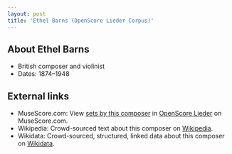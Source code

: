 ```yaml
---
layout: post
title: 'Ethel Barns (OpenScore Lieder Corpus)'
---
```


## About Ethel Barns

- British composer and violinist
- Dates: 1874–1948

## External links

- MuseScore.com: View [sets by this composer] in [OpenScore Lieder] on MuseScore.com.
- Wikipedia: Crowd-sourced text about this composer on [Wikipedia].
- Wikidata: Crowd-sourced, structured, linked data about this composer on [Wikidata].

[Wikipedia]: https://en.wikipedia.org/wiki/Ethel_Barns
[Wikidata]: https://www.wikidata.org/wiki/Q5403071
[sets by this composer]: https://musescore.com/openscore-lieder-corpus/sets?order=title&text=Barns,+Ethel
[OpenScore Lieder]: https://musescore.com/openscore-lieder-corpus

